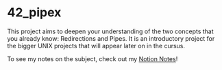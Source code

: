 # 42_pipex
This project aims to deepen your understanding of the two concepts that you already know: Redirections and Pipes. It is an introductory project for the bigger UNIX projects that will appear later on in the cursus.

To see my notes on the subject, check out my [Notion Notes](https://apple-celestite-e58.notion.site/Pipex-cb2f8fa8623f43d6b24b445a156c76a9)!
